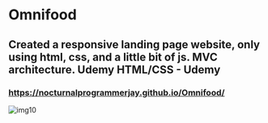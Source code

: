 # Omnifood
## Created a responsive landing page website, only using html, css, and a little bit of js. MVC architecture. Udemy HTML/CSS - Udemy
### https://nocturnalprogrammerjay.github.io/Omnifood/

![img10](https://user-images.githubusercontent.com/96387037/211725857-23f6303b-6953-49cc-8be1-e26b224da376.PNG)


